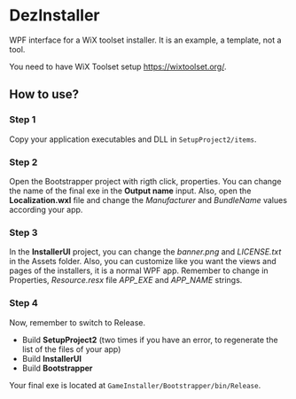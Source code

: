 # DezInstaller
WPF interface for a WiX toolset installer.
It is an example, a template, not a tool.

You need to have WiX Toolset setup https://wixtoolset.org/.

## How to use?

### Step 1
Copy your application executables and DLL in `SetupProject2/items`.

### Step 2
Open the Bootstrapper project with rigth click, properties. You can change the name of the final exe in the **Output name** input.
Also, open the **Localization.wxl** file and change the *Manufacturer* and *BundleName* values according your app.

### Step 3
In the **InstallerUI** project, you can change the *banner.png* and *LICENSE.txt* in the Assets folder.
Also, you can customize like you want the views and pages of the installers, it is a normal WPF app.
Remember to change in Properties, *Resource.resx* file *APP_EXE* and *APP_NAME* strings.

### Step 4
Now, remember to switch to Release.

* Build **SetupProject2** (two times if you have an error, to regenerate the list of the files of your app)
* Build **InstallerUI**
* Build **Bootstrapper**

Your final exe is located at `GameInstaller/Bootstrapper/bin/Release`.